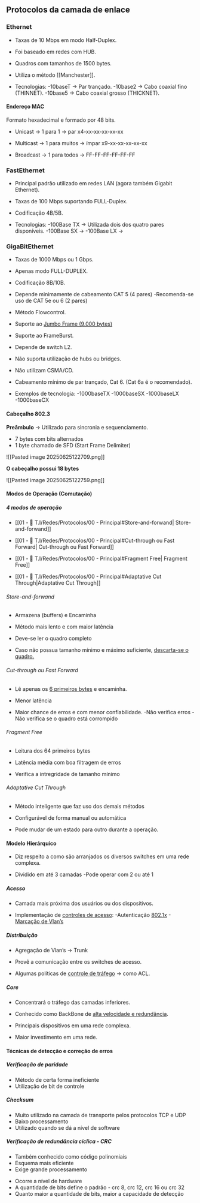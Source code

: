
## Protocolos da camada de enlace

### Ethernet

- Taxas de 10 Mbps em modo Half-Duplex.

- Foi baseado em redes com HUB.

- Quadros com tamanhos de 1500 bytes.

- Utiliza o método [[Manchester]].

- Tecnologias:
  -10baseT → Par trançado.
  -10base2 → Cabo coaxial fino (THINNET).
  -10base5 → Cabo coaxial grosso (THICKNET).


#### Endereço MAC

Formato hexadecimal e formado por 48 bits.

- Unicast → 1 para 1 → par x4-xx-xx-xx-xx-xx

- Multicast → 1 para muitos → ímpar x9-xx-xx-xx-xx-xx

- Broadcast → 1 para todos → FF-FF-FF-FF-FF-FF


### FastEthernet

- Principal padrão utilizado em redes LAN (agora também Gigabit Ethernet).

- Taxas de 100 Mbps suportando FULL-Duplex.

- Codificação 4B/5B.

- Tecnologias:
  -100Base TX → Utilizada dois dos quatro pares disponíveis.
  -100Base SX → 
  -100Base LX →


### GigaBitEthernet

- Taxas de 1000 Mbps ou 1 Gbps.

- Apenas modo FULL-DUPLEX.

- Codificação 8B/10B.

- Depende minimamente de cabeamento CAT 5 (4 pares)
  -Recomenda-se uso de CAT 5e ou 6 (2 pares)

- Método Flowcontrol.

- Suporte ao <u>Jumbo Frame (9.000 bytes)</u>

- Suporte ao FrameBurst.

- Depende de switch L2.

- Não suporta utilização de hubs ou bridges.

- Não utilizam CSMA/CD.

- Cabeamento mínimo de par trançado, Cat 6. (Cat 6a é o recomendado).

- Exemplos de tecnologia:
  -1000baseTX
  -1000baseSX
  -1000baseLX
  -1000baseCX


#### Cabeçalho 802.3

**Preâmbulo** → Utilizado para sincronia e sequenciamento.
- 7 bytes com bits alternados
- 1 byte chamado de SFD (Start Frame Delimiter)

![[Pasted image 20250625122709.png]]


**O cabeçalho possui 18 bytes**

![[Pasted image 20250625122759.png]]


#### Modos de Operação (Comutação)

##### 4 modos de operação

- [[01 -   T.I/Redes/Protocolos/00 - Principal#Store-and-forwand| Store-and-forwand]]

- [[01 -   T.I/Redes/Protocolos/00 - Principal#Cut-through ou Fast Forward| Cut-through ou Fast Forward]]

- [[01 -   T.I/Redes/Protocolos/00 - Principal#Fragment Free| Fragment Free]]

- [[01 -   T.I/Redes/Protocolos/00 - Principal#Adaptative Cut Through|Adaptative Cut Through]]



###### Store-and-forwand

- Armazena (buffers) e Encaminha

- Método mais lento e com maior latência

- Deve-se ler o quadro completo

- Caso não possua tamanho mínimo e máximo suficiente, <u>descarta-se o quadro.</u>


###### Cut-through ou Fast Forward

- Lê apenas os <u>6 primeiros bytes</u> e encaminha.

- Menor latência

- Maior chance de erros e com menor confiabilidade.
  -Não verifica erros
  -Não verifica se o quadro está corrompido


###### Fragment Free

- Leitura dos 64 primeiros bytes

- Latência média com boa filtragem de erros

- Verifica a intregridade de tamanho mínimo


###### Adaptative Cut Through

- Método inteligente que faz uso dos demais métodos

- Configurável de forma manual ou automática

- Pode mudar de um estado para <span class="underline-red">outro durante a operação.</span>




#### Modelo Hierárquico

- Diz respeito a como são arranjados os diversos switches em uma rede complexa.

- Dividido em até 3 camadas
  -Pode operar com 2 ou até 1

##### Acesso

- Camada mais próxima dos usuários ou dos dispositivos.

- Implementação de <u>controles de acesso</u>:
  -Autenticação <u>802.1x</u>
  -<u>Marcação de Vlan’s</u>


##### Distribuição

- Agregação de Vlan’s → Trunk

- Provê a comunicação entre os switches de acesso.

- Algumas políticas de <u>controle de tráfego</u> → como ACL.


##### Core 

- Concentrará o tráfego das camadas inferiores.

- Conhecido como BackBone de <u>alta velocidade e redundância</u>.

- Principais dispositivos em uma rede complexa.

- Maior investimento em uma rede.



#### Técnicas de detecção e correção de erros

##### Verificação de paridade

- Método de certa forma ineficiente
- Utilização de bit de controle


##### Checksum

- Muito utilizado na camada de transporte pelos protocolos TCP e UDP
- Baixo processamento 
- Utilizado quando se dá a nível de software


##### Verificação de redundância cíclica - CRC

- Também conhecido como código polinomiais
- Esquema mais eficiente
- Exige grande processamento

* Ocorre a nível de hardware
* A quantidade de bits define o padrão - crc 8, crc 12, crc 16 ou crc 32
* Quanto maior a quantidade de bits, maior a capacidade de detecção








